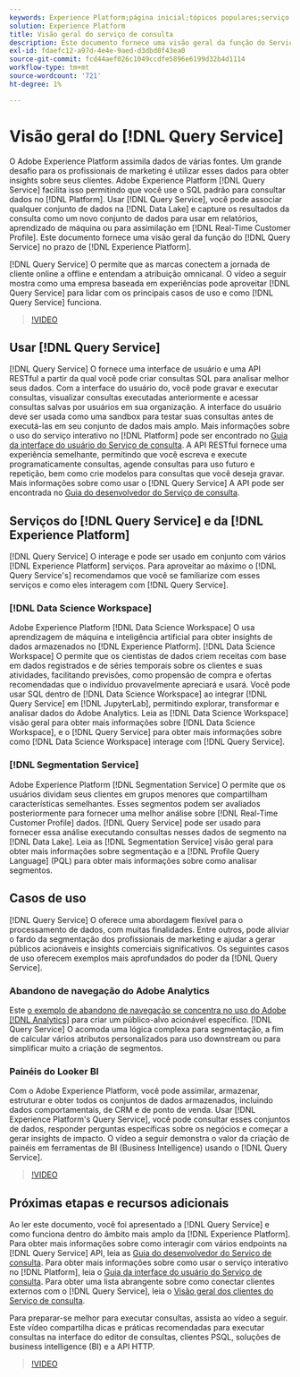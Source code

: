 ```yaml
---
keywords: Experience Platform;página inicial;tópicos populares;serviço de consulta;serviço de consulta;consulta;;home;popular topics;query service;Query service;query
solution: Experience Platform
title: Visão geral do serviço de consulta
description: Este documento fornece uma visão geral da função do Serviço de consulta no Experience Platform.
exl-id: fdaefc12-a97d-4e4e-9aed-d3dbd0f43ea0
source-git-commit: fcd44aef026c1049ccdfe5896e6199d32b4d1114
workflow-type: tm+mt
source-wordcount: '721'
ht-degree: 1%

---
```


# Visão geral do [!DNL Query Service]

O Adobe Experience Platform assimila dados de várias fontes. Um grande desafio para os profissionais de marketing é utilizar esses dados para obter insights sobre seus clientes. Adobe Experience Platform [!DNL Query Service] facilita isso permitindo que você use o SQL padrão para consultar dados no [!DNL Platform]. Usar [!DNL Query Service], você pode associar qualquer conjunto de dados na [!DNL Data Lake] e capture os resultados da consulta como um novo conjunto de dados para usar em relatórios, aprendizado de máquina ou para assimilação em [!DNL Real-Time Customer Profile]. Este documento fornece uma visão geral da função do [!DNL Query Service] no prazo de [!DNL Experience Platform].

[!DNL Query Service] O permite que as marcas conectem a jornada de cliente online a offline e entendam a atribuição omnicanal. O vídeo a seguir mostra como uma empresa baseada em experiências pode aproveitar [!DNL Query Service] para lidar com os principais casos de uso e como [!DNL Query Service] funciona.

>[!VIDEO](https://video.tv.adobe.com/v/29795?quality=12&learn=on)

## Usar [!DNL Query Service]

[!DNL Query Service] O fornece uma interface de usuário e uma API RESTful a partir da qual você pode criar consultas SQL para analisar melhor seus dados. Com a interface do usuário do, você pode gravar e executar consultas, visualizar consultas executadas anteriormente e acessar consultas salvas por usuários em sua organização. A interface do usuário deve ser usada como uma sandbox para testar suas consultas antes de executá-las em seu conjunto de dados mais amplo. Mais informações sobre o uso do serviço interativo no [!DNL Platform] pode ser encontrado no [Guia da interface do usuário do Serviço de consulta](ui/overview.md). A API RESTful fornece uma experiência semelhante, permitindo que você escreva e execute programaticamente consultas, agende consultas para uso futuro e repetição, bem como crie modelos para consultas que você deseja gravar. Mais informações sobre como usar o [!DNL Query Service] A API pode ser encontrada no [Guia do desenvolvedor do Serviço de consulta](api/getting-started.md).

## Serviços do [!DNL Query Service] e da [!DNL Experience Platform]

[!DNL Query Service] O interage e pode ser usado em conjunto com vários [!DNL Experience Platform] serviços. Para aproveitar ao máximo o [!DNL Query Service's] recomendamos que você se familiarize com esses serviços e como eles interagem com [!DNL Query Service].

### [!DNL Data Science Workspace]

Adobe Experience Platform [!DNL Data Science Workspace] O usa aprendizagem de máquina e inteligência artificial para obter insights de dados armazenados no [!DNL Experience Platform]. [!DNL Data Science Workspace] O permite que os cientistas de dados criem receitas com base em dados registrados e de séries temporais sobre os clientes e suas atividades, facilitando previsões, como propensão de compra e ofertas recomendadas que o indivíduo provavelmente apreciará e usará. Você pode usar SQL dentro de [!DNL Data Science Workspace] ao integrar [!DNL Query Service] em [!DNL JupyterLab], permitindo explorar, transformar e analisar dados do Adobe Analytics. Leia as [!DNL Data Science Workspace] visão geral para obter mais informações sobre [!DNL Data Science Workspace], e o [!DNL Query Service] para obter mais informações sobre como [!DNL Data Science Workspace] interage com [!DNL Query Service].

### [!DNL Segmentation Service]

Adobe Experience Platform [!DNL Segmentation Service] O permite que os usuários dividam seus clientes em grupos menores que compartilham características semelhantes. Esses segmentos podem ser avaliados posteriormente para fornecer uma melhor análise sobre [!DNL Real-Time Customer Profile] dados. [!DNL Query Service] pode ser usado para fornecer essa análise executando consultas nesses dados de segmento na [!DNL Data Lake]. Leia as [!DNL Segmentation Service] visão geral para obter mais informações sobre segmentação e a [!DNL Profile Query Language] (PQL) para obter mais informações sobre como analisar segmentos.

## Casos de uso

[!DNL Query Service] O oferece uma abordagem flexível para o processamento de dados, com muitas finalidades. Entre outros, pode aliviar o fardo da segmentação dos profissionais de marketing e ajudar a gerar públicos acionáveis e insights comerciais significativos. Os seguintes casos de uso oferecem exemplos mais aprofundados do poder da [!DNL Query Service].

### Abandono de navegação do Adobe Analytics

Este [o exemplo de abandono de navegação se concentra no uso do Adobe [!DNL Analytics]](./use-cases/abandoned-browse.md) para criar um público-alvo acionável específico. [!DNL Query Service] O acomoda uma lógica complexa para segmentação, a fim de calcular vários atributos personalizados para uso downstream ou para simplificar muito a criação de segmentos.

### Painéis do Looker BI

Com o Adobe Experience Platform, você pode assimilar, armazenar, estruturar e obter todos os conjuntos de dados armazenados, incluindo dados comportamentais, de CRM e de ponto de venda. Usar [!DNL Experience Platform's Query Service], você pode consultar esses conjuntos de dados, responder perguntas específicas sobre os negócios e começar a gerar insights de impacto. O vídeo a seguir demonstra o valor da criação de painéis em ferramentas de BI (Business Intelligence) usando o [!DNL Query Service].

>[!VIDEO](https://video.tv.adobe.com/v/28981?quality=12&learn=on)

## Próximas etapas e recursos adicionais

Ao ler este documento, você foi apresentado a [!DNL Query Service] e como funciona dentro do âmbito mais amplo da [!DNL Experience Platform]. Para obter mais informações sobre como interagir com vários endpoints na [!DNL Query Service] API, leia as [Guia do desenvolvedor do Serviço de consulta](api/getting-started.md). Para obter mais informações sobre como usar o serviço interativo no [!DNL Platform], leia o [Guia da interface do usuário do Serviço de consulta](ui/overview.md). Para obter uma lista abrangente sobre como conectar clientes externos com o [!DNL Query Service], leia o [Visão geral dos clientes do Serviço de consulta](clients/overview.md).

Para preparar-se melhor para executar consultas, assista ao vídeo a seguir. Este vídeo compartilha dicas e práticas recomendadas para executar consultas na interface do editor de consultas, clientes PSQL, soluções de business intelligence (BI) e a API HTTP.

>[!VIDEO](https://video.tv.adobe.com/v/29811?quality=12&learn=on)
